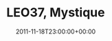 ---
templateKey: event
guid: 089686b1-6eab-11ea-99c5-002590d1d1b0
date: 2011-11-18T23:00:00+00:00
eventTime: '11pm'
title: LEO37, Mystique
artist: LEO37
city: Taipei
venue: Mystique
group: LEO37
---